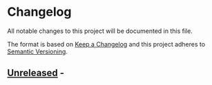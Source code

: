 Changelog
==========

All notable changes to this project will be documented in this file.

The format is based on [Keep a Changelog](https://keepachangelog.com/) and this project adheres to [Semantic Versioning](https://semver.org/).

<!-- changelog follows -->


## [Unreleased](https://github.com/jbcom/extended-data-types/tree/Unreleased) - 


